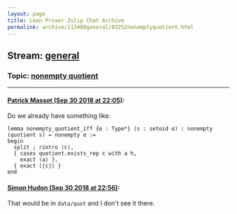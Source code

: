 ```yaml
---
layout: page
title: Lean Prover Zulip Chat Archive 
permalink: archive/113488general/83252nonemptyquotient.html
---
```


## Stream: [general](index.html)
### Topic: [nonempty quotient](83252nonemptyquotient.html)

---

#### [Patrick Massot (Sep 30 2018 at 22:05)](https://leanprover.zulipchat.com/#narrow/stream/113488-general/topic/nonempty%20quotient/near/134934075):
Do we already have something like:
```lean
lemma nonempty_quotient_iff {α : Type*} (s : setoid α) : nonempty (quotient s) ↔ nonempty α :=
begin
  split ; rintro ⟨c⟩,
  { cases quotient.exists_rep c with a h, 
    exact ⟨a⟩ },
  { exact ⟨⟦c⟧⟩ }
end
```

#### [Simon Hudon (Sep 30 2018 at 22:56)](https://leanprover.zulipchat.com/#narrow/stream/113488-general/topic/nonempty%20quotient/near/134935619):
That would be in `data/quot` and I don't see it there.

